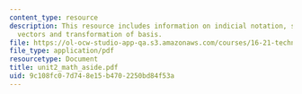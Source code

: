 ```yaml
---
content_type: resource
description: This resource includes information on indicial notation, summation convention,
  vectors and transformation of basis.
file: https://ol-ocw-studio-app-qa.s3.amazonaws.com/courses/16-21-techniques-for-structural-analysis-and-design-spring-2005/9c108fc07d748e15b4702250bd84f53a_unit2_math_aside.pdf
file_type: application/pdf
resourcetype: Document
title: unit2_math_aside.pdf
uid: 9c108fc0-7d74-8e15-b470-2250bd84f53a
---
```

